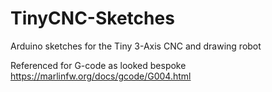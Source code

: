 TinyCNC-Sketches
================

Arduino sketches for the Tiny 3-Axis CNC and drawing robot

Referenced for G-code as looked bespoke https://marlinfw.org/docs/gcode/G004.html
